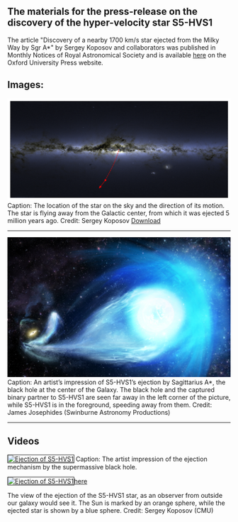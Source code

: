 

## The materials for the press-release on the discovery of the hyper-velocity star S5-HVS1 


The article "Discovery of a nearby 1700 km/s star ejected from the Milky Way by Sgr A*" by Sergey Koposov and collaborators was published in Monthly Notices of Royal Astronomical Society and is available [here](https://academic.oup.com/mnras/advance-article/doi/10.1093/mnras/stz3081/5612212) on the Oxford University Press website. 

## Images:

![](map.png)
Caption: The location of the star on the sky and the direction of its motion. The star is flying away from the Galactic center, from which it was ejected 5 million years ago. Credit: Sergey Koposov [Download](map.png)

---


![](HyperVelocityStar2.jpg)
Caption: An artist’s impression of S5-HVS1’s ejection by Sagittarius A*, the black hole at the center of the Galaxy. The black hole and the captured binary partner to S5-HVS1 are seen far away in the left corner of the picture, while S5-HVS1 is in the foreground, speeding away from them. Credit: James Josephides (Swinburne Astronomy Productions)


---
## Videos

<a href="http://www.youtube.com/watch?feature=player_embedded&v=https://youtu.be/9dExQCwCbUU"
target="_blank"><img src="https://youtu.be/vi/9dExQCwCbUU/0.jpg"
alt="Ejection of S5-HVS1" width="600" height="400" border="1" /></a>
Caption: The artist impression of the ejection mechanism by the supermassive black hole. 

 
<a href="http://www.youtube.com/watch?feature=player_embedded&v=V91iH6i-9-g" 
target="_blank"><img src="http://img.youtube.com/vi/V91iH6i-9-g/0.jpg" 
alt="Ejection of S5-HVS1" width="600" height="400" border="1" />here</a>

The view of the ejection of the S5-HVS1 star, as an observer from outside our galaxy would see it. The Sun is marked by an orange sphere, while the ejected star is shown by a blue sphere. Credit: Sergey Koposov (CMU)




